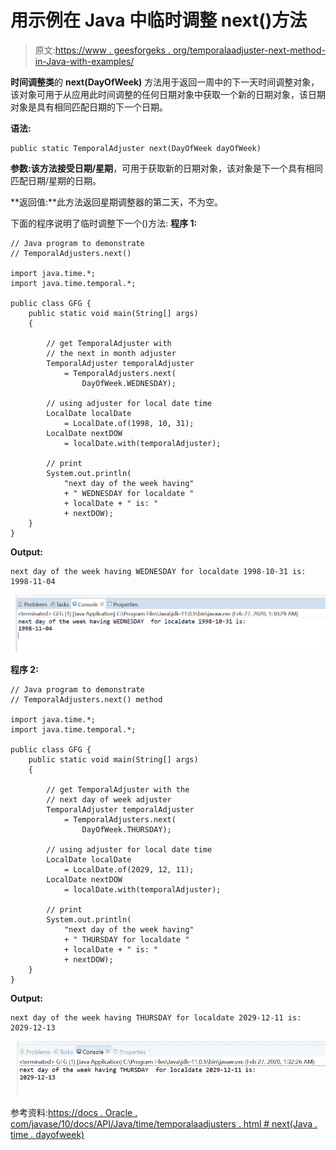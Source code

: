 # 用示例在 Java 中临时调整 next()方法

> 原文:[https://www . geesforgeks . org/temporalaadjuster-next-method-in-Java-with-examples/](https://www.geeksforgeeks.org/temporaladjusters-next-method-in-java-with-examples/)

**时间调整类**的 **next(DayOfWeek)** 方法用于返回一周中的下一天时间调整对象，该对象可用于从应用此时间调整的任何日期对象中获取一个新的日期对象，该日期对象是具有相同匹配日期的下一个日期。

**语法:**

```
public static TemporalAdjuster next(DayOfWeek dayOfWeek)

```

**参数:**该方法接受**日期/星期**，可用于获取新的日期对象，该对象是下一个具有相同匹配日期/星期的日期。

**返回值:**此方法返回星期调整器的第二天，不为空。

下面的程序说明了临时调整下一个()方法:
**程序 1:**

```
// Java program to demonstrate
// TemporalAdjusters.next()

import java.time.*;
import java.time.temporal.*;

public class GFG {
    public static void main(String[] args)
    {

        // get TemporalAdjuster with
        // the next in month adjuster
        TemporalAdjuster temporalAdjuster
            = TemporalAdjusters.next(
                DayOfWeek.WEDNESDAY);

        // using adjuster for local date time
        LocalDate localDate
            = LocalDate.of(1998, 10, 31);
        LocalDate nextDOW
            = localDate.with(temporalAdjuster);

        // print
        System.out.println(
            "next day of the week having"
            + " WEDNESDAY for localdate "
            + localDate + " is: "
            + nextDOW);
    }
}
```

**Output:**

```
next day of the week having WEDNESDAY for localdate 1998-10-31 is: 1998-11-04

```

![](img/ac73d5608aede5721ea46cfa3693ecc8.png)

**程序 2:**

```
// Java program to demonstrate
// TemporalAdjusters.next() method

import java.time.*;
import java.time.temporal.*;

public class GFG {
    public static void main(String[] args)
    {

        // get TemporalAdjuster with the
        // next day of week adjuster
        TemporalAdjuster temporalAdjuster
            = TemporalAdjusters.next(
                DayOfWeek.THURSDAY);

        // using adjuster for local date time
        LocalDate localDate
            = LocalDate.of(2029, 12, 11);
        LocalDate nextDOW
            = localDate.with(temporalAdjuster);

        // print
        System.out.println(
            "next day of the week having"
            + " THURSDAY for localdate "
            + localDate + " is: "
            + nextDOW);
    }
}
```

**Output:**

```
next day of the week having THURSDAY for localdate 2029-12-11 is: 2029-12-13

```

![](img/c1cd1df0c348f02ff32769f6aa13b8fa.png)

参考资料:[https://docs . Oracle . com/javase/10/docs/API/Java/time/temporalaadjusters . html # next(Java . time . dayofweek)](https://docs.oracle.com/javase/10/docs/api/java/time/temporal/TemporalAdjusters.html#next(java.time.DayOfWeek))